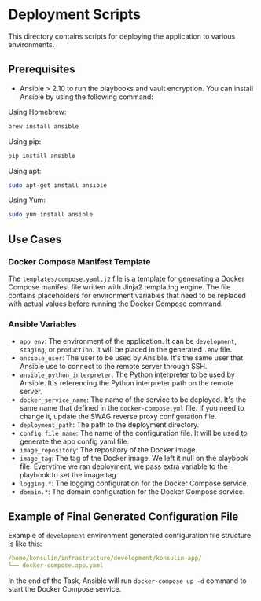 # Deployment Scripts

This directory contains scripts for deploying the application to various environments.

## Prerequisites

- Ansible > 2.10 to run the playbooks and vault encryption. You can install Ansible by using the following command:

Using Homebrew:

```bash
brew install ansible
```

Using pip:

```bash
pip install ansible
```

Using apt:

```bash
sudo apt-get install ansible
```

Using Yum:

```bash
sudo yum install ansible
```

## Use Cases

### Docker Compose Manifest Template

The `templates/compose.yaml.j2` file is a template for generating a Docker Compose manifest file written with Jinja2 templating engine. The file contains placeholders for environment variables that need to be replaced with actual values before running the Docker Compose command.

### Ansible Variables

- `app_env`: The environment of the application. It can be `development`, `staging`, or `production`. It will be placed in the generated `.env` file.
- `ansible_user`: The user to be used by Ansible. It's the same user that Ansible use to connect to the remote server through SSH.
- `ansible_python_interpreter`: The Python interpreter to be used by Ansible. It's referencing the Python interpreter path on the remote server.
- `docker_service_name`: The name of the service to be deployed. It's the same name that defined in the `docker-compose.yml` file. If you need to change it, update the SWAG reverse proxy configuration file.
- `deployment_path`: The path to the deployment directory.
- `config_file_name`: The name of the configuration file. It will be used to generate the app config yaml file.
- `image_repository`: The repository of the Docker image.
- `image_tag`: The tag of the Docker image. We left it null on the playbook file. Everytime we ran deployment, we pass extra variable to the playbook to set the image tag.
- `logging.*`: The logging configuration for the Docker Compose service.
- `domain.*`: The domain configuration for the Docker Compose service.

## Example of Final Generated Configuration File

Example of `development` environment generated configuration file structure is like this:

```yaml
/home/konsulin/infrastructure/development/konsulin-app/
└── docker-compose.app.yaml
```

In the end of the Task, Ansible will run `docker-compose up -d` command to start the Docker Compose service.
